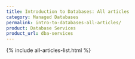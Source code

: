 ```yaml
---
title: Introduction to Databases: All articles
category: Managed Databases
permalink: intro-to-databases-all-articles/
product: Database Services
product_url: dba-services
---
```


{% include all-articles-list.html %}
